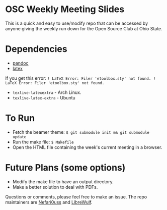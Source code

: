 # OSC Weekly Meeting Slides

This is a quick and easy to use/modify repo that can be accessed by anyone giving the weekly run down for the Open Source Club at Ohio State. 

# Dependencies
* [pandoc](http://pandoc.org/)
* [latex](https://www.latex-project.org/)

If you get this error: `! LaTeX Error: Filer 'etoolbox.sty' not found. ! LaTeX Error: Filer 'etoolbox.sty' not found.`
* `texlive-latexextra` - Arch Linux.
* `texlive-latex-extra` - Ubuntu

# To Run
* Fetch the beamer theme: `$ git submodule init && git submodule update`
* Run the make file: `$ Makefile`
* Open the HTML file containing the week's current meeting in a browser.

# Future Plans (some options)
* Modify the make file to have an output directory.
* Make a better solution to deal with PDFs.

Questions or comments, please feel free to make an issue. The repo maintainers are [Nefari0uss](https://github.com/Nefari0uss) and [LibreWulf](https://github.com/oslerw). 
